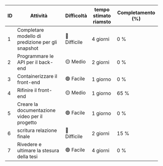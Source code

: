| ID | Attività                                                    | Difficoltà        | tempo stimato riamsto | Completamento (%) |
|----|-------------------------------------------------------------|-------------------|---------------------|-------------------|
| 1  | Completare modello di predizione per gli snapshot           | 🔴 Difficile      | 4 giorni            | 0 %               |
| 2  | Programmare le API per il back-end                          | 🟡 Medio          | 2 giorni            | 0 %               |
| 3  | Containerizzare il front-end                                | 🟢 Facile         | 1 giorno            | 0 %               |
| 4  | Rifinire il front-end                                       | 🟡 Medio          | 1 giorno            | 65 %              |
| 5  | Creare la documentazione video per il progetto              | 🟢 Facile         | 1 giorno            | 0 %               |
| 6  | scritura relazione finale                                   | 🔴 Difficile      | 2 giorni            | 15 %              |
| 7  | Rivedere e ultimare la stesura della tesi                   | 🟢 Facile         | 4 giorni            | 0 %               |
